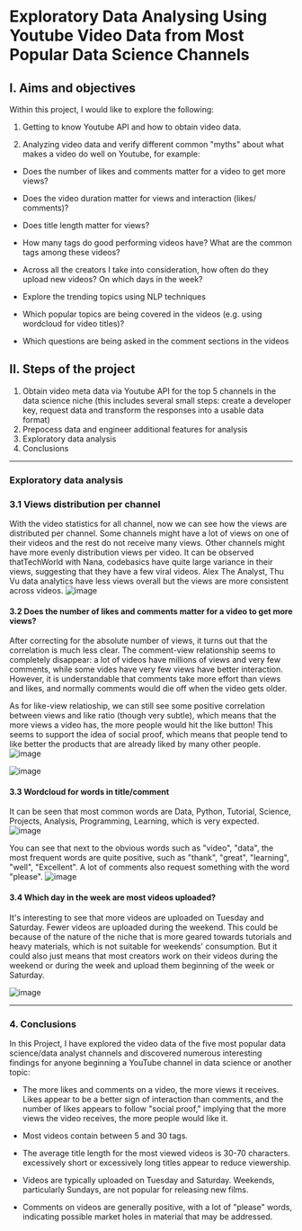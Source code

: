 # Exploratory Data Analysing Using Youtube Video Data from Most Popular Data Science Channels
## I. Aims and objectives
Within this project, I would like to explore the following:
  1. Getting to know Youtube API and how to obtain video data.
    
  2. Analyzing video data and verify different common "myths" about what makes a video do well on Youtube, for example:

  - Does the number of likes and comments matter for a video to get more views?
     
  - Does the video duration matter for views and interaction (likes/ comments)?
    
  - Does title length matter for views?
    
  - How many tags do good performing videos have? What are the common tags among these videos?
    
  - Across all the creators I take into consideration, how often do they upload new videos? On which days in the week?
    
  - Explore the trending topics using NLP techniques
    
  - Which popular topics are being covered in the videos (e.g. using wordcloud for video titles)?
    
  - Which questions are being asked in the comment sections in the videos
    
## II. Steps of the project
1. Obtain video meta data via Youtube API for the top 5 channels in the data science niche (this includes several small steps: create a developer key, request data and transform the responses into a usable data format)
2. Prepocess data and engineer additional features for analysis
3. Exploratory data analysis
4. Conclusions
----------------------------------------------------------------------------------------------
### Exploratory data analysis
### 3.1 Views distribution per channel

With the video statistics for all channel, now we can see how the views are distributed per channel. Some channels might have a lot of views on one of their videos and the rest do not receive many views. Other channels might have more evenly distribution views per video. It can be observed thatTechWorld with Nana, codebasics have quite large variance in their views, suggesting that they have a few viral videos. Alex The Analyst, Thu Vu data analytics have less views overall but the views are more consistent across videos. 
![image](https://github.com/user-attachments/assets/7a66c6bf-3f57-4e9f-a1f5-2608e7a1523c)


#### 3.2 Does the number of likes and comments matter for a video to get more views?

After correcting for the absolute number of views, it turns out that the correlation is much less clear. The comment-view relationship seems to completely disappear: a lot of videos have millions of views and very few comments, while some vides have very few views have better interaction. However, it is understandable that comments take more effort than views and likes, and normally comments would die off when the video gets older.

As for like-view relatioship, we can still see some positive correlation between views and like ratio (though very subtle), which means that the more views a video has, the more people would hit the like button! This seems to support the idea of social proof, which means that people tend to like better the products that are already liked by many other people.
![image](https://github.com/user-attachments/assets/d91da362-ad6a-4fb0-83b0-985dbc383385)

![image](https://github.com/user-attachments/assets/96707338-44e0-4b11-8727-0cbb8494f52b)

#### 3.3 Wordcloud for words in title/comment

It can be seen that most common words are Data, Python, Tutorial, Science,  Projects, Analysis, Programming, Learning, which is very expected.
![image](https://github.com/user-attachments/assets/5f251a4d-a602-4199-bdb2-bee4f5af5571)


You can see that next to the obvious words such as "video", "data", the most frequent words are quite positive, such as "thank", "great", "learning", "well", "Excellent". A lot of comments also request something with the word "please".
![image](https://github.com/user-attachments/assets/eda42e0d-f109-47fd-8073-1ef2da9ca38b)


#### 3.4 Which day in the week are most videos uploaded?

It's interesting to see that more videos are uploaded on Tuesday and Saturday. Fewer videos are uploaded during the weekend. This could be because of the nature of the niche that is more geared towards tutorials and heavy materials, which is not suitable for weekends' consumption. But it could also just means that most creators work on their videos during the weekend or during the week and upload them beginning of the week or Saturday.

![image](https://github.com/user-attachments/assets/45d8dbb9-ab37-4c01-9f1c-63d3e32f3501)

-------------------------------------------------------------------------------
### 4. Conclusions
In this Project, I have explored the video data of the five most popular data science/data analyst channels and discovered numerous interesting findings for anyone beginning a YouTube channel in data science or another topic:

- The more likes and comments on a video, the more views it receives. Likes appear to be a better sign of interaction than comments, and the number of likes appears to follow "social proof," implying that the more views the video receives, the more people would like it.
  
- Most videos contain between 5 and 30 tags.
  
- The average title length for the most viewed videos is 30-70 characters. excessively short or excessively long titles appear to reduce viewership.
  
- Videos are typically uploaded on Tuesday and Saturday. Weekends, particularly Sundays, are not popular for releasing new films.

- Comments on videos are generally positive, with a lot of "please" words, indicating possible market holes in material that may be addressed.
